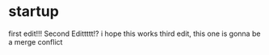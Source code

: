 # startup
first edit!!!
Second Edittttt!? i hope this works
third edit, this one is gonna be a merge conflict 

